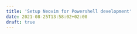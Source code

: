 ```yaml
---
title: 'Setup Neovim for Powershell development'
date: 2021-08-25T13:58:02+02:00
draft: true
---
```

